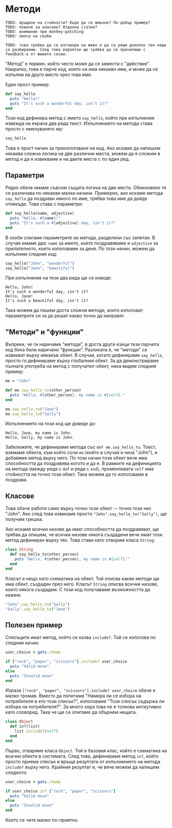 # Методи

    TODO: връщане на стойности? Къде да се вмъкне? По-добър пример?
    TODO: повече за класове? Отделна статия?
    TODO: внимание при monkey-patching
    TODO: липса на скоби

    TODO: това трябва да се изговори на живо и да се реши доколко тия неща са разбираеми. След това вероятно ще трябва да се пренапише с feedback-а от живите сесии.

"Метод" е термин, който често може да се замести с "действие". Накратко, това е парче код, което си има някакво име, и може да се изпълни на друго място чрез това име.

Един прост пример:

``` ruby
def say_hello
  puts "Hello!"
  puts "It's such a wonderful day, isn't it?"
end
```

Този код дефинира метод с името `say_hello`, който при изпълнение извежда на екрана два реда текст. Изпълнението на метода става просто с именуването му:

``` ruby
say_hello
```

Това е прост начин за преизползване на код. Ако искаме да напишем някаква сложна логика на две различни места, можем да я сложим в метод и да я извикваме и на двете места с по един ред.

## Параметри

Рядко обаче имаме *съвсем* същата логика на две места. Обикновено тя се различава по някакви малки начини. Примерно, ако искаме метода `say_hello` да поздрави някого по име, трябва това име да дойде отнякъде. Това става с параметри:

``` ruby
def say_hello(name, adjective)
  puts "Hello, #{name}!"
  puts "It's such a #{adjective} day, isn't it?"
end
```

В скоби слагаме параметрите на метода, разделени със запетаи. В случая имаме два: `name` за името, което поздравяваме и `adjective` за прилателното, което използваме за деня. По този начин, можем да изпълним следния код:

``` ruby
say_hello("John", "wonderful")
say_hello("Jane", "beautiful")
```

При изпълнение на тези два реда ще се изведе:

```
Hello, John!
It's such a wonderful day, isn't it?
Hello, Jane!
It's such a beautiful day, isn't it?
```

Така можем да пишем доста сложни методи, които използват параметрите си за да решат какво точно да направят.

## "Методи" и "функции"

Въпреки, че ги наричаме "методи", в доста други езици тези парчета код биха били наричани "функции". Разликата е, че "методи" се извикват върху някакъв обект. В случая, когато дефинираме `say_hello`, просто го дефинираме върху глобалния обект. За да демонстрираме пълната употреба на метод с получател-обект, нека видим следния пример:

``` ruby
me = "John"

def me.say_hello_to(other_person)
  puts "Hello, #{other_person}, my name is #{self}."
end

me.say_hello_to("Jane")
me.say_hello_to("Sally")
```

Изпълнението на този код ще доведе до:

```
Hello, Jane, my name is John.
Hello, Sally, my name is John.
```

Забележете, че дефинираме метода със `def me.say_hello_to`. Тоест, вземаме обекта, към който сочи `me` (който в случая е низа "John"), и добавяме метод върху него. По този начин този обект вече има способността да поздравява когото и да е. В рамките на дефиницията на метода (между реда с `def` и реда с `end`), променливата `self` има стойността на точно този обект. Така можем да го използваме в поздрава.

## Класове

Това обаче работи само върху точно този обект -- точно този низ "John". Ако след това извикаме просто `"John".say_hello_to("Sally")`, ще получим грешка.

Ако искаме всички низове да имат способността да поздравяват, ще трябва да опишем, че всички низове някога създадени вече имат този метод дефиниран върху тях. Това става като отворим класа `String`:

``` ruby
class String
  def say_hello_to(other_person)
    puts "Hello, #{other_person}, my name is #{self}."
  end
end
```

Класът е нещо като схематика на обект. Той описва какви методи ще има обект, създаден през него. Класът `String` описва всички низове, които някога създадем. С този код получаваме възможността да кажем:

``` ruby
"John".say_hello_to("Sally")
"Sally".say_hello_to("Jane")
```

## Полезен пример

Списъците имат метод, който се казва `include?`. Той се използва по следния начин:

``` ruby
user_choice = gets.chomp

if ["rock", "paper", "scissors"].include? user_choice
  puts "Valid move"
else
  puts "Invalid move"
end
```

Израза `["rock", "paper", "scissors"].include? user_choice` обаче е малко тромав. Вместо да попитаме "Намира ли се избора на потребителя в ето този списък?", използваме "Този списък съдържа ли избора на потребителя?". За много хора това не е толкова интиутивно като словоред. Така че ще се опитаме да обърнем нещата.

``` ruby
class Object
  def in?(list)
    list.include?(self)
  end
end
```

Първо, отваряме класа `Object`. Той е базовия клас, който е схематика на всички обекти в системата. След това, дефинираме метод `in?`, който просто приема списък и връща резултата от изпълнението на метода `include?` върху него. Крайния резултат е, че вече можем да напишем следното:

``` ruby
user_choice = gets.chomp

if user_choice.in? ["rock", "paper", "scissors"]
  puts "Valid move"
else
  puts "Invalid move"
end
```

Което се чете малко по-приятно.
